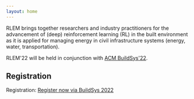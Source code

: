 ```yaml
---
layout: home
---
```


RLEM brings together researchers and industry practitioners for the advancement of (deep) reinforcement learning (RL) in the built environment as it is applied for managing energy in civil infrastructure systems (energy, water, transportation).

RLEM'22 will be held in conjunction with [ACM BuildSys'22](https://buildsys.acm.org/2022/).


<h2>Registration</h2>

<p>Registration: <a href="https://buildsys.acm.org/2022/registration/">Register now via BuildSys 2022</a></p>
